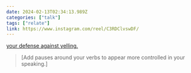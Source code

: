 ```yaml
---
date: 2024-02-13T02:34:13.989Z
categories: ["talk"]
tags: ["relate"]
link: https://www.instagram.com/reel/C3RDClvswDF/
---
```

[your defense against yelling.](https://www.instagram.com/reel/C3RDClvswDF/)

> [Add pauses around your verbs to appear more controlled in your speaking.]
